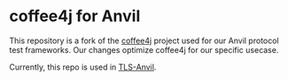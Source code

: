 # coffee4j for Anvil
This repository is a fork of the [coffee4j](https://coffee4j.github.io) project used for our Anvil protocol test frameworks. Our changes optimize coffee4j for our specific usecase. 

Currently, this repo is used in [TLS-Anvil](https://tls-anvil.com).
